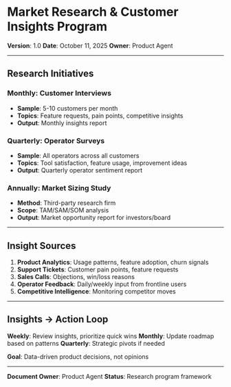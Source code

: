 # Market Research & Customer Insights Program

**Version**: 1.0
**Date**: October 11, 2025
**Owner**: Product Agent

---

## Research Initiatives

### Monthly: Customer Interviews
- **Sample**: 5-10 customers per month
- **Topics**: Feature requests, pain points, competitive insights
- **Output**: Monthly insights report

### Quarterly: Operator Surveys
- **Sample**: All operators across all customers
- **Topics**: Tool satisfaction, feature usage, improvement ideas
- **Output**: Quarterly operator sentiment report

### Annually: Market Sizing Study
- **Method**: Third-party research firm
- **Scope**: TAM/SAM/SOM analysis
- **Output**: Market opportunity report for investors/board

---

## Insight Sources

1. **Product Analytics**: Usage patterns, feature adoption, churn signals
2. **Support Tickets**: Customer pain points, feature requests
3. **Sales Calls**: Objections, win/loss reasons
4. **Operator Feedback**: Daily/weekly input from frontline users
5. **Competitive Intelligence**: Monitoring competitor moves

---

## Insights → Action Loop

**Weekly**: Review insights, prioritize quick wins
**Monthly**: Update roadmap based on patterns
**Quarterly**: Strategic pivots if needed

**Goal**: Data-driven product decisions, not opinions

---

**Document Owner**: Product Agent
**Status**: Research program framework

